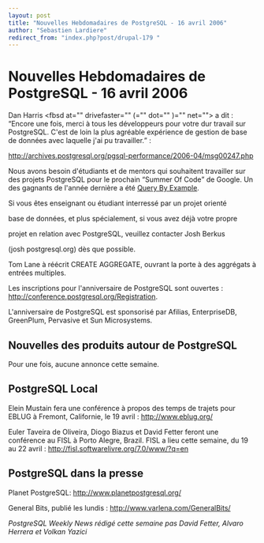 ```yaml
---
layout: post
title: "Nouvelles Hebdomadaires de PostgreSQL - 16 avril 2006"
author: "Sebastien Lardiere"
redirect_from: "index.php?post/drupal-179 "
---
```



<h1>Nouvelles Hebdomadaires de PostgreSQL - 16 avril 2006</h1>

<p>

Dan Harris <fbsd at="" drivefaster="" (="" dot="" )="" net=""> a dit : <q>Encore une fois, merci à tous les développeurs pour votre dur travail sur PostgreSQL. C'est de loin la plus agréable expérience de gestion de base de données avec laquelle j'ai pu travailler.</q> : <a href="http://archives.postgresql.org/pgsql-performance/2006-04/msg00247.php">

http://archives.postgresql.org/pgsql-performance/2006-04/msg00247.php</a></fbsd>

</p>

<p>

Nous avons besoin d'étudiants et de mentors qui souhaitent travailler sur des projets PostgreSQL pour le prochain <q>Summer Of Code</q> de Google. Un des gagnants de l'année dernière a été <a href="http://pgfoundry.org/projects/qbe/">Query By Example</a>.

Si vous êtes enseignant ou étudiant interressé par un projet orienté

base de données, et plus spécialement, si vous avez déjà votre propre

projet en relation avec PostgreSQL, veuillez contacter Josh Berkus

(josh <at> postgresql.org) dès que possible.

</at></p>

<p>

Tom Lane à réécrit CREATE AGGREGATE, ouvrant la porte à des aggrégats à entrées multiples.

</p>

<p>

Les inscriptions pour l'anniversaire de PostgreSQL sont ouvertes : <a href="http://conference.postgresql.org/Registration">http://conference.postgresql.org/Registration</a>.

</p>

<p>

L'anniversaire de PostgreSQL est sponsorisé par Afilias, EnterpriseDB, GreenPlum, Pervasive et Sun Microsystems.

</p>

<!--more-->


<h2>Nouvelles des produits autour de PostgreSQL</h2>

<p>

Pour une fois, aucune annonce cette semaine.

</p>

<h2>PostgreSQL Local</h2>

<p>

Elein Mustain fera une conférence à propos des temps de trajets pour EBLUG à Fremont, Californie, le 19 avril : <a href="http://www.eblug.org/">http://www.eblug.org/</a>

</p>

<p>

Euler Taveira de Oliveira, Diogo Biazus et David Fetter feront une conférence au FISL à Porto Alegre, Brazil. FISL a lieu cette semaine, du 19 au 22 avril : <a href="http://fisl.softwarelivre.org/7.0/www/?q=en">http://fisl.softwarelivre.org/7.0/www/?q=en</a>

</p>

<h2>PostgreSQL dans la presse</h2>

<p>

Planet PostgreSQL: <a href="http://www.planetpostgresql.org/">http://www.planetpostgresql.org/</a>

</p>

<p>

General Bits, publié les lundis : <a href="http://www.varlena.com/GeneralBits/">http://www.varlena.com/GeneralBits/</a>

</p>

<p><em>

PostgreSQL Weekly News rédigé cette semaine pas David Fetter, Alvaro Herrera et Volkan Yazici

</em></p>